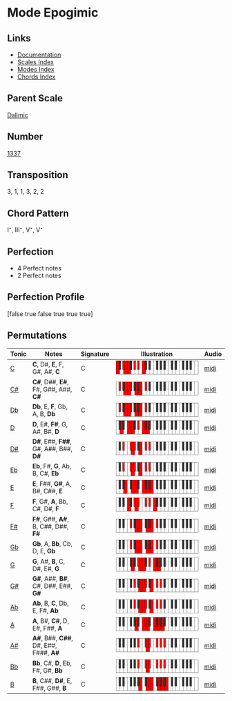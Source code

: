 # Mode Epogimic

## Links

- [Documentation](README.md)
- [Scales Index](Scales.md)
- [Modes Index](Modes.md)
- [Chords Index](Chords.md)

## Parent Scale

[Dalimic](ScaleDalimic.md)

## Number

[1337](https://ianring.com/musictheory/scales/1337)

## Transposition

3, 1, 1, 3, 2, 2

## Chord Pattern

I⁺, III⁺, V⁺, V⁺

## Perfection

- 4 Perfect notes
- 2 Perfect notes

## Perfection Profile

[false true false true true true]

## Permutations

| Tonic | Notes | Signature | Illustration | Audio |
|-------|-------|-----------|--------------|-------|
| [C](ModeCNaturalEpogimic.md) | **C**, D#, **E**, F, G#, A#, **C** | C | ![CNaturalEpogimic](ModeCNaturalEpogimic.png) | [midi](https://github.com/edipermadi/music/blob/main/docs/ModeCNaturalEpogimic.mid?raw=true) |
| [C#](ModeCSharpEpogimic.md) | **C#**, D##, **E#**, F#, G##, A##, **C#** | C | ![CSharpEpogimic](ModeCSharpEpogimic.png) | [midi](https://github.com/edipermadi/music/blob/main/docs/ModeCSharpEpogimic.mid?raw=true) |
| [Db](ModeDFlatEpogimic.md) | **Db**, E, **F**, Gb, A, B, **Db** | C | ![DFlatEpogimic](ModeDFlatEpogimic.png) | [midi](https://github.com/edipermadi/music/blob/main/docs/ModeDFlatEpogimic.mid?raw=true) |
| [D](ModeDNaturalEpogimic.md) | **D**, E#, **F#**, G, A#, B#, **D** | C | ![DNaturalEpogimic](ModeDNaturalEpogimic.png) | [midi](https://github.com/edipermadi/music/blob/main/docs/ModeDNaturalEpogimic.mid?raw=true) |
| [D#](ModeDSharpEpogimic.md) | **D#**, E##, **F##**, G#, A##, B##, **D#** | C | ![DSharpEpogimic](ModeDSharpEpogimic.png) | [midi](https://github.com/edipermadi/music/blob/main/docs/ModeDSharpEpogimic.mid?raw=true) |
| [Eb](ModeEFlatEpogimic.md) | **Eb**, F#, **G**, Ab, B, C#, **Eb** | C | ![EFlatEpogimic](ModeEFlatEpogimic.png) | [midi](https://github.com/edipermadi/music/blob/main/docs/ModeEFlatEpogimic.mid?raw=true) |
| [E](ModeENaturalEpogimic.md) | **E**, F##, **G#**, A, B#, C##, **E** | C | ![ENaturalEpogimic](ModeENaturalEpogimic.png) | [midi](https://github.com/edipermadi/music/blob/main/docs/ModeENaturalEpogimic.mid?raw=true) |
| [F](ModeFNaturalEpogimic.md) | **F**, G#, **A**, Bb, C#, D#, **F** | C | ![FNaturalEpogimic](ModeFNaturalEpogimic.png) | [midi](https://github.com/edipermadi/music/blob/main/docs/ModeFNaturalEpogimic.mid?raw=true) |
| [F#](ModeFSharpEpogimic.md) | **F#**, G##, **A#**, B, C##, D##, **F#** | C | ![FSharpEpogimic](ModeFSharpEpogimic.png) | [midi](https://github.com/edipermadi/music/blob/main/docs/ModeFSharpEpogimic.mid?raw=true) |
| [Gb](ModeGFlatEpogimic.md) | **Gb**, A, **Bb**, Cb, D, E, **Gb** | C | ![GFlatEpogimic](ModeGFlatEpogimic.png) | [midi](https://github.com/edipermadi/music/blob/main/docs/ModeGFlatEpogimic.mid?raw=true) |
| [G](ModeGNaturalEpogimic.md) | **G**, A#, **B**, C, D#, E#, **G** | C | ![GNaturalEpogimic](ModeGNaturalEpogimic.png) | [midi](https://github.com/edipermadi/music/blob/main/docs/ModeGNaturalEpogimic.mid?raw=true) |
| [G#](ModeGSharpEpogimic.md) | **G#**, A##, **B#**, C#, D##, E##, **G#** | C | ![GSharpEpogimic](ModeGSharpEpogimic.png) | [midi](https://github.com/edipermadi/music/blob/main/docs/ModeGSharpEpogimic.mid?raw=true) |
| [Ab](ModeAFlatEpogimic.md) | **Ab**, B, **C**, Db, E, F#, **Ab** | C | ![AFlatEpogimic](ModeAFlatEpogimic.png) | [midi](https://github.com/edipermadi/music/blob/main/docs/ModeAFlatEpogimic.mid?raw=true) |
| [A](ModeANaturalEpogimic.md) | **A**, B#, **C#**, D, E#, F##, **A** | C | ![ANaturalEpogimic](ModeANaturalEpogimic.png) | [midi](https://github.com/edipermadi/music/blob/main/docs/ModeANaturalEpogimic.mid?raw=true) |
| [A#](ModeASharpEpogimic.md) | **A#**, B##, **C##**, D#, E##, F###, **A#** | C | ![ASharpEpogimic](ModeASharpEpogimic.png) | [midi](https://github.com/edipermadi/music/blob/main/docs/ModeASharpEpogimic.mid?raw=true) |
| [Bb](ModeBFlatEpogimic.md) | **Bb**, C#, **D**, Eb, F#, G#, **Bb** | C | ![BFlatEpogimic](ModeBFlatEpogimic.png) | [midi](https://github.com/edipermadi/music/blob/main/docs/ModeBFlatEpogimic.mid?raw=true) |
| [B](ModeBNaturalEpogimic.md) | **B**, C##, **D#**, E, F##, G##, **B** | C | ![BNaturalEpogimic](ModeBNaturalEpogimic.png) | [midi](https://github.com/edipermadi/music/blob/main/docs/ModeBNaturalEpogimic.mid?raw=true) |

